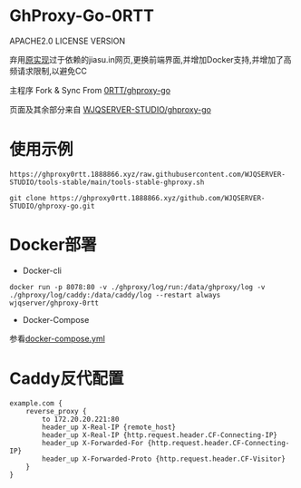 # GhProxy-Go-0RTT

APACHE2.0 LICENSE VERSION

弃用[原实现](https://github.com/0-RTT/ghproxy-go)过于依赖的jiasu.in网页,更换前端界面,并增加Docker支持,并增加了高频请求限制,以避免CC

主程序 Fork & Sync From [0RTT/ghproxy-go](https://github.com/0-RTT/ghproxy-go)

页面及其余部分来自 [WJQSERVER-STUDIO/ghproxy-go](https://github.com/WJQSERVER-STUDIO/ghproxy-go)

# 使用示例

```
https://ghproxy0rtt.1888866.xyz/raw.githubusercontent.com/WJQSERVER-STUDIO/tools-stable/main/tools-stable-ghproxy.sh

git clone https://ghproxy0rtt.1888866.xyz/github.com/WJQSERVER-STUDIO/ghproxy-go.git
```

# Docker部署

- Docker-cli

```
docker run -p 8078:80 -v ./ghproxy/log/run:/data/ghproxy/log -v ./ghproxy/log/caddy:/data/caddy/log --restart always wjqserver/ghproxy-0rtt
```

- Docker-Compose

参看[docker-compose.yml](https://github.com/WJQSERVER/ghproxy-go-0RTT/blob/main/docker-compose.yml)

# Caddy反代配置

```
example.com {
    reverse_proxy {
        to 172.20.20.221:80
        header_up X-Real-IP {remote_host}	    
        header_up X-Real-IP {http.request.header.CF-Connecting-IP}
        header_up X-Forwarded-For {http.request.header.CF-Connecting-IP}
        header_up X-Forwarded-Proto {http.request.header.CF-Visitor}
    }    
}
```
